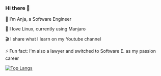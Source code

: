 ### Hi there 👋

🔭 I’m Anja, a Software Engineer

🐧 I love Linux, currently using Manjaro

🎬 I share what I learn on my Youtube channel

⚡ Fun fact: I'm also a lawyer and switched to Software E. as my passion career

[![Top Langs](https://github-readme-stats.vercel.app/api/top-langs/?username=lumary2)](https://github.com/lumary2/github-readme-stats)

